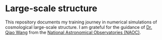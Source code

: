 # Large-scale structure
This repository documents my training journey in numerical simulations of cosmological large-scale structure. 
I am grateful for the guidance of [Dr. Qiao Wang](https://nao.cas.cn/jypy/ds/ssds/202204/t20220406_6419582.html) from the [National Astronomical Observatories (NAOC)](https://english.nao.cas.cn/).
